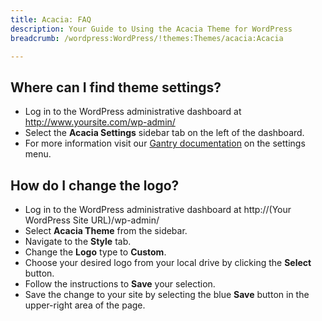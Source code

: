 ```yaml
---
title: Acacia: FAQ
description: Your Guide to Using the Acacia Theme for WordPress
breadcrumb: /wordpress:WordPress/!themes:Themes/acacia:Acacia

---
```


Where can I find theme settings?
-----
* Log in to the WordPress administrative dashboard at http://www.yoursite.com/wp-admin/
* Select the **Acacia Settings** sidebar tab on the left of the dashboard.
* For more information visit our [Gantry documentation](http://gantry-framework.org/documentation/wordpress/configure/) on the settings menu.

How do I change the logo?
-----

* Log in to the WordPress administrative dashboard at http://(Your WordPress Site URL)/wp-admin/
* Select **Acacia Theme** from the sidebar.
* Navigate to the **Style** tab.
* Change the **Logo** type to **Custom**.
* Choose your desired logo from your local drive by clicking the **Select** button.
* Follow the instructions to **Save** your selection.
* Save the change to your site by selecting the blue **Save** button in the upper-right area of the page.

[gantry]: http://gantry-framework.org/documentation/wordpress/configure/